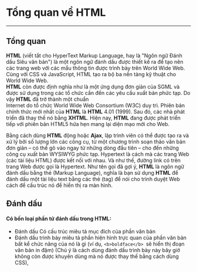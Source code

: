 # Tổng quan về HTML
--- 
## Tổng quan 
  **HTML**  (viết tắt cho HyperText Markup Language, hay là "Ngôn ngữ Đánh dấu Siêu văn bản") là một ngôn ngữ đánh dấu được thiết kế ra để tạo nên các trang web
với các mẩu thông tin được trình bày trên World Wide Web. Cùng với CSS và JavaScript, HTML tạo ra bộ ba nền tảng kỹ thuật cho World Wide Web.  
**HTML** còn được định nghĩa như là một ứng dụng đơn giản của SGML và được sử dụng trong các tổ chức cần đến các yêu cầu xuất bản phức tạp. Do vậy **HTML** đã trở thành một chuẩn  
Internet do tổ chức World Wide Web Consortium (W3C) duy trì. Phiên bản chính thức mới nhất của **HTML** là **HTML** 4.01 (1999). Sau đó, các nhà phát triển đã thay thế nó bằng 
**XHTML**.
Hiện nay, **HTML** đang được phát triển tiếp với phiên bản HTML5 hứa hẹn mang lại diện mạo mới cho Web.  

Bằng cách dùng **HTML** động hoặc **Ajax**, lập trình viên có thể được tạo ra và xử lý bởi số lượng lớn các công cụ, từ một chương trình soạn thảo văn bản đơn giản – có thể 
gõ vào ngay từ những dòng đầu tiên – cho đến những công cụ xuất bản WYSIWYG phức tạp. Hypertext là cách mà các trang Web (các tài liệu HTML) được kết nối với nhau. Và như thế,
đường link có trên trang Web được gọi là Hypertext. Như tên gọi đã gợi ý, **HTML** là ngôn ngữ đánh dấu bằng thẻ (Markup Language), nghĩa là bạn sử dụng **HTML** để đánh dấu một 
tài liệu text bằng các thẻ (tag) để nói cho trình duyệt Web cách để cấu trúc nó để hiển thị ra màn hình.  

## Đánh dấu
 #### Có bốn loại phần tử đánh dấu trong **HTML**:
 - Đánh dấu Có cấu trúc miêu tả mục đích của phần văn bản
 - Đánh dấu trình bày miêu tả phần hiện hình trực quan của phần văn bản bất kể chức năng của nó là gì (ví dụ, ```<b>boldface</b> ```sẽ hiển thị đoạn văn bản in đậm) 
(Chú ý là cách dùng đánh dấu trình bày này bây giờ không còn được khuyên dùng mà nó được thay thế bằng cách dùng CSS),
